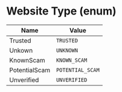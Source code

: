 # Website Type (enum)

Name | Value
--- | ---
Trusted | `TRUSTED`
Unkown | `UNKNOWN`
KnownScam | `KNOWN_SCAM`
PotentialScam | `POTENTIAL_SCAM`
Unverified | `UNVERIFIED`
